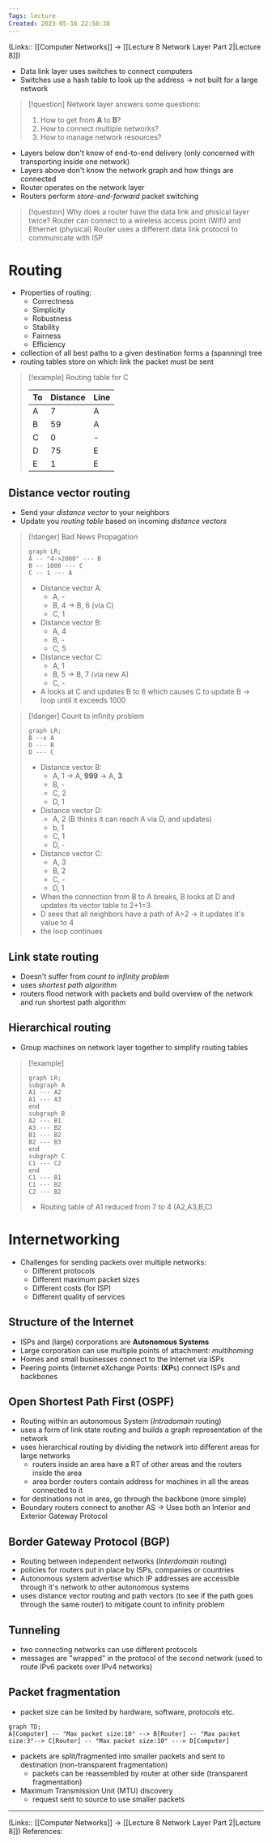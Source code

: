 ```yaml
---
Tags: lecture
Created: 2023-05-16 22:50:38
---
```

(Links:: [[Computer Networks]] -> [[Lecture 8 Network Layer Part 2|Lecture 8]])
- Data link layer uses switches to connect computers
- Switches use a hash table to look up the address -> not built for a large network

> [!question] Network layer answers some questions:
> 1. How to get from **A** to **B**?
> 2. How to connect multiple networks?
> 3. How to manage network resources?

- Layers below don't know of end-to-end delivery (only concerned with transporting inside one network)
- Layers above don't know the network graph and how things are connected
- Router operates on the network layer
- Routers perform *store-and-forward* packet switching

> [!question] Why does a router have the data link and phisical layer twice?
> Router can connect to a wireless access point (Wifi) and Ethernet (physical)
> Router uses a different data link protocol to communicate with ISP
# Routing
- Properties of routing:
	- Correctness
	- Simplicity
	- Robustness
	- Stability
	- Fairness
	- Efficiency
- collection of all best paths to a given destination forms a (spanning) tree
- routing tables store on which link the packet must be sent

> [!example] Routing table for C
> 
> | To  | Distance | Line |
> | --- | -------- | ---- |
> | A   | 7        | A    |
> | B   | 59       | A    |
> | C   | 0        | -    |
> | D   | 75       | E    |
> | E   | 1        | E    |

## Distance vector routing
- Send your *distance vector* to your neighbors
- Update you *routing table* based on incoming *distance vectors*

> [!danger] Bad News Propagation
> ```mermaid
> graph LR;
> A -- "4->2000" --- B
> B -- 1000 --- C
> C -- 1 --- A
> ```
> - Distance vector A:
> 	- A, -
> 	- B, 4 -> B, 6 (via C)
> 	- C, 1
> - Distance vector B:
> 	- A, 4
> 	- B, -
> 	- C, 5
> - Distance vector C:
> 	- A, 1
> 	- B, 5 -> B, 7 (via new A)
> 	- C, -
> - A looks at C and updates B to 6 which causes C to update B -> loop until it exceeds 1000

> [!danger] Count to infinity problem
> ```mermaid
> graph LR;
> B --x A
> D --- B
> D --- C
> ```
> - Distance vector B:
> 	- A, 1 -> A, **999** -> A, **3**
> 	- B, -
> 	- C, 2
> 	- D, 1
> - Distance vector D:
> 	- A, 2    (B thinks it can reach A via D, and updates)
> 	- b, 1
> 	- C, 1
> 	- D, -
> - Distance vector C:
> 	- A, 3
> 	- B, 2
> 	- C, -
> 	- D, 1
> - When the connection from B to A breaks, B looks at D and updates its vector table to 2+1=3
> - D sees that all neighbors have a path of A>2 -> it updates it's value to 4
> - the loop continues
## Link state routing
- Doesn't suffer from *count to infinity problem*
- uses *shortest path algorithm*
- routers flood network with packets and build overview of the network and run shortest path algorithm
## Hierarchical routing
- Group machines on network layer together to simplify routing tables

> [!example]
> ```mermaid
> graph LR;
> subgraph A
> A1 --- A2
> A1 --- A3
> end
> subgraph B
> A2 --- B1
> A3 --- B2
> B1 --- B2
> B2 --- B3
> end
> subgraph C
> C1 --- C2
> end
> C1 --- B1
> C1 --- B2
> C2 --- B2
> ```
> - Routing table of A1 reduced from 7 to 4 (A2,A3,B,C)

# Internetworking
- Challenges for sending packets over multiple networks:
	- Different protocols
	- Different maximum packet sizes
	- Different costs (for ISP)
	- Different quality of services
## Structure of the Internet
- ISPs and (large) corporations are **Autonomous Systems**
- Large corporation can use multiple points of attachment: *multihoming*
- Homes and small businesses connect to the Internet via ISPs
- Peering points (Internet eXchange Points: **IXP**s) connect ISPs and backbones
## Open Shortest Path First (OSPF)
- Routing within an autonomous System (*Intradomain* routing)
- uses a form of link state routing and builds a graph representation of the network
- uses hierarchical routing by dividing the network into different areas for large networks
	- routers inside an area have a RT of other areas and the routers inside the area
	- area border routers contain address for machines in all the areas connected to it 
- for destinations not in area, go through the backbone (more simple)
- Boundary routers connect to another AS -> Uses both an Interior and Exterior Gateway Protocol
## Border Gateway Protocol (BGP)
- Routing between independent networks (*Interdomain* routing)
- policies for routers put in place by ISPs, companies or countries
- Autonomous system advertise which IP addresses are accessible through it's network to other autonomous systems
- uses distance vector routing and path vectors (to see if the path goes through the same router) to mitigate count to infinity problem
## Tunneling
- two connecting networks can use different protocols
- messages are "wrapped" in the protocol of the second network (used to route IPv6 packets over IPv4 networks)
## Packet fragmentation
- packet size can be limited by hardware, software, protocols etc.
```mermaid
graph TD;
A[Computer] -- "Max packet size:10" --> B[Router] -- "Max packet size:3"--> C[Router] -- "Max packet size:10" ---> D[Computer]
```
- packets are split/fragmented into smaller packets and sent to destination (non-transparent fragmentation)
	- packets can be reassembled by router at other side (transparent fragmentation)
- Maximum Transmission Unit (MTU) discovery
	- request sent to source to use smaller packets

---
(Links:: [[Computer Networks]] -> [[Lecture 8 Network Layer Part 2|Lecture 8]])
References: